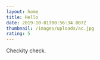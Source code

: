 ```yaml
---
layout: home
title: Hello
date: 2019-10-01T00:56:34.007Z
thumbnail: /images/uploads/ac.jpg
rating: 5
---
```

Checkity check.
